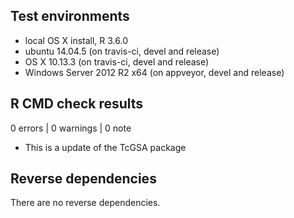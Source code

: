 ## Test environments
* local OS X install, R 3.6.0
* ubuntu 14.04.5 (on travis-ci, devel and release)
* OS X 10.13.3 (on travis-ci, devel and release)
* Windows Server 2012 R2 x64 (on appveyor, devel and release)

## R CMD check results

0 errors | 0 warnings | 0 note

* This is a update of the TcGSA package


## Reverse dependencies

There are no reverse dependencies.
